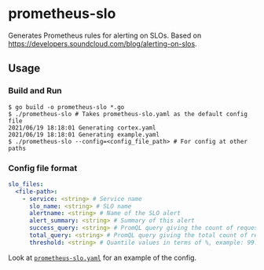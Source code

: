 # prometheus-slo

Generates Prometheus rules for alerting on SLOs. Based on https://developers.soundcloud.com/blog/alerting-on-slos.

## Usage

### Build and Run

```
$ go build -o prometheus-slo *.go
$ ./prometheus-slo # Takes prometheus-slo.yaml as the default config file
2021/06/19 18:18:01 Generating cortex.yaml
2021/06/19 18:18:01 Generating example.yaml
$ ./prometheus-slo --config=<config_file_path> # For config at other paths
```

### Config file format

```yaml
slo_files:
  <file-path>:
    - service: <string> # Service name
      slo_name: <string> # SLO name
      alertname: <string> # Name of the SLO alert
      alert_summary: <string> # Summary of this alert
      success_query: <string> # PromQL query giving the count of requests *within SLO*
      total_query: <string> # PromQL query giving the total count of requests
      threshold: <string> # Quantile values in terms of %, example: 99.9, 99.95

```

Look at [`prometheus-slo.yaml`](./prometheus-slo.yaml) for an example of the config.
